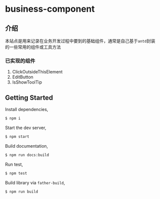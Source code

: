 # business-component

## 介绍
本站点是用来记录在业务开发过程中要到的基础组件，通常是自己基于`antd`封装的一些常用的组件或工具方法

### 已实现的组件
1. ClickOutsideThisElement
2. EditButton
3. IsShowToolTip

## Getting Started

Install dependencies,

```bash
$ npm i
```

Start the dev server,

```bash
$ npm start
```

Build documentation,

```bash
$ npm run docs:build
```

Run test,

```bash
$ npm test
```

Build library via `father-build`,

```bash
$ npm run build
```
